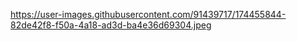 https://user-images.githubusercontent.com/91439717/174455844-82de42f8-f50a-4a18-ad3d-ba4e36d69304.jpeg
